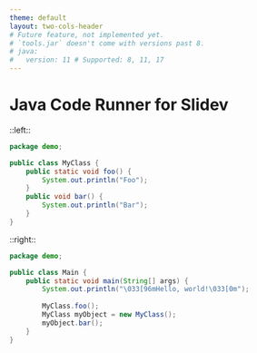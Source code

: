 ```yaml
---
theme: default
layout: two-cols-header
# Future feature, not implemented yet.
# `tools.jar` doesn't come with versions past 8.
# java:
#   version: 11 # Supported: 8, 11, 17
---
```


# Java Code Runner for Slidev

::left::

```java {monaco-run} {runnerOptions:{entrypoint:false, file_path:'MyClass.java'}}
package demo;

public class MyClass {
    public static void foo() {
        System.out.println("Foo");
    }
    public void bar() {
        System.out.println("Bar");
    }
}
```

::right::

```java {monaco-run} {runnerOptions:{addSources:['MyClass.java']}}
package demo;

public class Main {
    public static void main(String[] args) {
        System.out.println("\033[96mHello, world!\033[0m");
        
        MyClass.foo();
        MyClass myObject = new MyClass();
        myObject.bar();
    }
}
```
